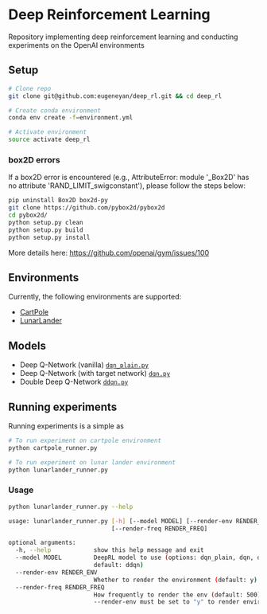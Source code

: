 # Deep Reinforcement Learning 

Repository implementing deep reinforcement learning and conducting experiments on the OpenAI environments

## Setup

```bash
# Clone repo
git clone git@github.com:eugeneyan/deep_rl.git && cd deep_rl

# Create conda environment
conda env create -f=environment.yml

# Activate environment
source activate deep_rl
```

### box2D errors

If a box2D error is encountered (e.g., AttributeError: module '_Box2D' has no attribute 'RAND_LIMIT_swigconstant'), please follow the steps below:  

```bash
pip uninstall Box2D box2d-py
git clone https://github.com/pybox2d/pybox2d
cd pybox2d/
python setup.py clean
python setup.py build
python setup.py install
```

More details here: <https://github.com/openai/gym/issues/100>

## Environments

Currently, the following environments are supported:

* [CartPole](https://gym.openai.com/envs/CartPole-v0/)
* [LunarLander](https://gym.openai.com/envs/LunarLander-v2/)

## Models

* Deep Q-Network (vanilla) [`dqn_plain.py`](models/dqn_plain.py)
* Deep Q-Network (with target network) [`dqn.py`](models/dqn.py)
* Double Deep Q-Network [`ddqn.py`](models/ddqn.py)

## Running experiments

Running experiments is a simple as 

```bash
# To run experiment on cartpole environment
python cartpole_runner.py

# To run experiment on lunar lander environment 
python lunarlander_runner.py
```

### Usage

```bash
python lunarlander_runner.py --help

usage: lunarlander_runner.py [-h] [--model MODEL] [--render-env RENDER_ENV]
                             [--render-freq RENDER_FREQ]

optional arguments:
  -h, --help            show this help message and exit
  --model MODEL         DeepRL model to use (options: dqn_plain, dqn, ddqn;
                        default: ddqn)
  --render-env RENDER_ENV
                        Whether to render the environment (default: y)
  --render-freq RENDER_FREQ
                        How frequently to render the env (default: 500)
                        --render-env must be set to "y" to render environment
```



